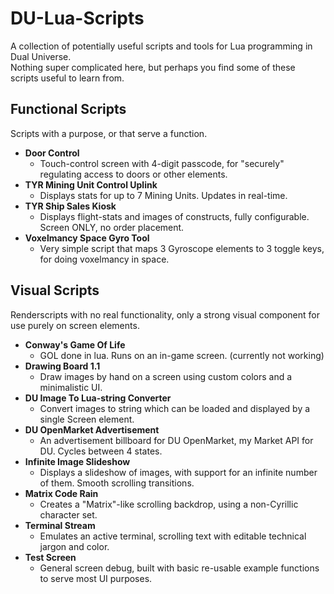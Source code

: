 # DU-Lua-Scripts
A collection of potentially useful scripts and tools for Lua programming in Dual Universe.<br>
Nothing super complicated here, but perhaps you find some of these scripts useful to learn from.<br>

## Functional Scripts
Scripts with a purpose, or that serve a function.

<ul>
<li><b>Door Control</b><ul><li>Touch-control screen with 4-digit passcode, for "securely" regulating access to doors or other elements.</li></ul></li>
<li><b>TYR Mining Unit Control Uplink</b><ul><li>Displays stats for up to 7 Mining Units. Updates in real-time.</li></ul></li>
<li><b>TYR Ship Sales Kiosk</b><ul><li>Displays flight-stats and images of constructs, fully configurable. Screen ONLY, no order placement.</li></ul></li>
<li><b>Voxelmancy Space Gyro Tool</b><ul><li>Very simple script that maps 3 Gyroscope elements to 3 toggle keys, for doing voxelmancy in space.</li></ul></li>
</ul>

## Visual Scripts
Renderscripts with no real functionality, only a strong visual component for use purely on screen elements.

<ul>
<li><b>Conway's Game Of Life</b><ul><li>GOL done in lua. Runs on an in-game screen. (currently not working)</li></ul></li>
<li><b>Drawing Board 1.1</b><ul><li>Draw images by hand on a screen using custom colors and a minimalistic UI.</li></ul></li>
<li><b>DU Image To Lua-string Converter</b><ul><li>Convert images to string which can be loaded and displayed by a single Screen element.</li></ul></li>
<li><b>DU OpenMarket Advertisement</b><ul><li>An advertisement billboard for DU OpenMarket, my Market API for DU. Cycles between 4 states.</li></ul></li>
<li><b>Infinite Image Slideshow</b><ul><li>Displays a slideshow of images, with support for an infinite number of them. Smooth scrolling transitions.</li></ul></li>
<li><b>Matrix Code Rain</b><ul><li>Creates a "Matrix"-like scrolling backdrop, using a non-Cyrillic character set.</li></ul></li>
<li><b>Terminal Stream</b><ul><li>Emulates an active terminal, scrolling text with editable technical jargon and color.</li></ul></li>
<li><b>Test Screen</b><ul><li>General screen debug, built with basic re-usable example functions to serve most UI purposes.</li></ul></li>
</ul>
